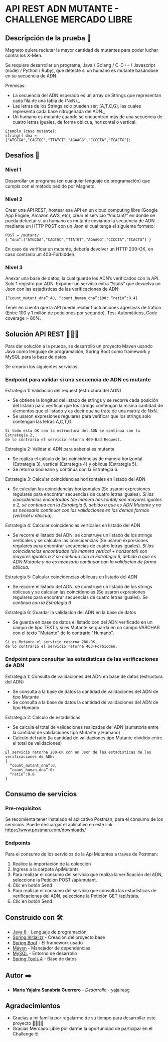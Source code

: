 # API REST ADN MUTANTE - CHALLENGE MERCADO LIBRE

## Descripción de la prueba 🦸 

Magneto quiere reclutar la mayor cantidad de mutantes para poder luchar contra los X-Men.

Se requiere desarrollar un programa, Java / Golang / C-C++ / Javascript (node) / Python / Ruby), que detecte si un humano es mutante basándose en su secuencia de ADN.

Premisas:
- La secuencia del ADN esperado es un array de Strings que representan cada fila de una tabla de (NxN)._ 
- Las letras de los Strings solo pueden ser: (A,T,C,G), las cuales representa cada base nitrogenada del ADN._
- Un humano es mutante cuando se encuentran más de una secuencia de cuatro letras iguales, de forma oblicua, horizontal o vertical.
```
Ejemplo (caso mutante):
string[] dna = {"ATGCGA","CAGTGC","TTATGT","AGAAGG","CCCCTA","TCACTG"};_
```

## Desafíos 🚀

### Nivel 1 
Desarrollar un programa (en cualquier lenguaje de programación) que cumpla con el método pedido por Magneto.

### Nivel 2 
Crear una API REST, hostear esa API en un cloud computing libre (Google App Engine, Amazon AWS, etc), crear el servicio “/mutant/” en donde se pueda detectar si un humano es mutante enviando la secuencia de ADN mediante un HTTP POST con un Json el cual tenga el siguiente formato:
```
POST → /mutant/
{ “dna”:["ATGCGA","CAGTGC","TTATGT","AGAAGG","CCCCTA","TCACTG"] }
```
En caso de verificar un mutante, debería devolver un HTTP 200-OK, en caso contrario un 403-Forbidden.

### Nivel 3 
Anexar una base de datos, la cual guarde los ADN’s verificados con la API.
Solo 1 registro por ADN.
Exponer un servicio extra “/stats” que devuelva un Json con las estadísticas de las verificaciones de ADN: 
```
{“count_mutant_dna”:40, “count_human_dna”:100: “ratio”:0.4}
```
Tener en cuenta que la API puede recibir fluctuaciones agresivas de tráfico (Entre 100 y 1 millón de peticiones por segundo).
Test-Automáticos, Code coverage > 80%.

## Solución API REST 👩🏻‍💻

Para dar solución a la prueba, se desarrolló un proyecto Maven usando Java como lenguaje de programación, Spring Boot como framework y MySQL para la base de datos.

Se crearon los siguientes servicios:

### Endpoint para validar si una secuencia de ADN es mutante

Estrategia 1: Validación del request (estructura del ADN)

* Se obtiene la longitud del listado de strings y se recorre cada posición del listado para verificar que los strings contengan la misma cantidad de elementos que el listado y es decir que se trate de una matriz de NxN. 
* Se usaron expresiones regulares para verificar que los strings solo contengan las letras A,C,T,G.
```
Si todo esta OK con la estructura del ADN se continua con la Estrategia 2, 
de lo contrario el servicio retorna 400-Bad Request.
```
Estrategia 2: Validar el ADN para saber si es mutante
* Se realiza el calculo de las coincidencias de manera horizontal (Estrategia 3), vertical (Estrategia 4) y oblicua (Estrategia 5). 
* Se retorna booleano y continua con la Estrategia 6.

Estrategia 3: Calcular coincidencias horizontales en listado del ADN
* Se calculan las coincidencias horizontales (Se usaron expresiones regulares para encontrar secuencias de cuatro letras iguales). 
_Si las coincidencias encontradas (de manera horizontal) son mayores iguales a 2, se continua con la Estrategia 6, debido a que es ADN Mutante y no es necesario continuar con las validaciones en las demas formas (vertical u oblicua)._

Estrategia 4: Calcular coincidencias verticales en listado del ADN
* Se recorre el listado del ADN, se construye un listado de los strings verticales y se calculan las coincidencias (Se usaron expresiones regulares para encontrar secuencias de cuatro letras iguales). 
_Si las coincidencias encontradas (de manera vertical + horizontal) son mayores iguales a 2 se continua con la Estrategia 6, debido a que es ADN Mutante y no es necesario continuar con la validacion de forma oblicua._

Estrategia 5: Calcular coincidencias oblicuas en listado del ADN
* Se recorre el listado del ADN, se construye un listado de los strings oblicuas y se calculan las coincidencias (Se usaron expresiones regulares para encontrar secuencias de cuatro letras iguales). 
_Se continua con la Estrategia 6_

Estrategia 6: Guardar la validacion del ADN en la base de datos
* Se guarda en base de datos el listado con del ADN verificado en un campo de tipo TEXT y si es Mutante se guarda en un campo VARCHAR con el texto "Mutante" de lo contrario "Humano".
```
Si es Mutante el servicio retorna 200-OK,
de lo contrario el servicio retorna 403-Forbidden.
```

### Endpoint para consultar las estadísticas de las verificaciones de ADN

Estrategia 1: Consulta de validaciones del ADN en base de datos (estructura del ADN)

* Se consulta a la base de datos la cantidad de validaciones del ADN de tipo Mutante
* Se consulta a la base de datos la cantidad de validaciones del ADN de tipo Humano

Estrategia 2: Calculo de estadísticas

* Se calcula el total de validaciones realizadas del ADN (sumatoria entre la cantidad de validaciones tipo Mutante y Humano)
* Calculo del ratio (la cantidad de validaciones tipo Mutante dividido entre el total de validaciones)

```
El servicio retorna 200-OK con un Json de las estadísticas de las verificaciones de ADN:  
{
  “count_mutant_dna”:0, 
  “count_human_dna”:0: 
  “ratio”:0.0
}
```

## Consumo de servicios

### Pre-requisitos

Se recomienta tener instalado el aplicativo Postman, para el consumo de los servicios.
Puede descargar el aplicativo en este link: https://www.postman.com/downloads/

### Endpoints

Para el consumo de los servicios de la Api Mutantes a traves de Postman:
1. Realice la importación de la colección
2. Ingrese a la carpeta ApiMutants
4. Para realizar el consumo del servicio que realiza la verificación del ADN, seleccione la Petición POST /api/mutant.
5. Clic en botón Send
6. Para realizar el consumo del servicio que consulta las estadísticas de verificaciones del ADN, seleccione la Petición GET /api/stats.
7. Clic en botón Send

## Construido con 🛠️

* [Java 8](https://docs.oracle.com/javase/8/) - Lenguaje de programación
* [Spring Initializr](https://start.spring.io/) - Creación del proyecto base
* [Spring Boot](https://spring.io/projects/spring-boot) - El framework usado
* [Maven](https://maven.apache.org/) - Manejador de dependencias
* [MySQL](https://dev.mysql.com/downloads/mysql/) - Entorno de desarrollo
* [Spring Tools 4](https://spring.io/tools) - Base de datos

## Autor ✒️

* **Maria Yajaira Sanabria Guerrero** - *Desarrollo* - [yajairasg](https://github.com/yajairasg)


## Agradecimientos

* Gracias a mi familia por regalarme de su tiempo para desarrollar este proyecto 👨‍👩‍👧‍👦
* Gracias Mercado Libre por darme la oportunidad de participar en el Challenge 🤓.
